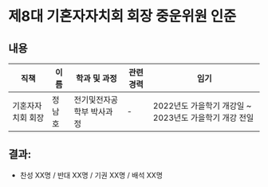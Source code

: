 제8대 기혼자자치회 회장 중운위원 인준
===

## 내용

| 직책 | 이름 | 학과 및 과정 | 관련 경력 | 임기 |
|---|---|---|---|---|
| 기혼자자치회 회장 | 정남호 | 전기및전자공학부 박사과정 | - | 2022년도 가을학기 개강일 ~ 2023년도 가을학기 개강 전일 |

## 결과:
- 찬성 XX명 / 반대 XX명 / 기권 XX명 / 배석 XX명